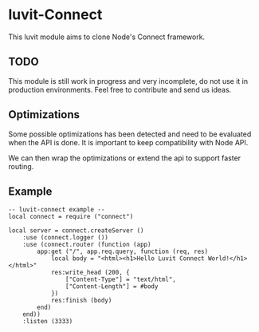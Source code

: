 luvit-Connect
=============
This luvit module aims to clone Node's Connect framework.

TODO
----
This module is still work in progress and very incomplete, do not use it in
production environments. Feel free to contribute and send us ideas.

Optimizations
-------------
Some possible optimizations has been detected and need to be evaluated when
the API is done. It is important to keep compatibility with Node API.

We can then wrap the optimizations or extend the api to support faster routing.

Example
-------
	-- luvit-connect example --
	local connect = require ("connect")

	local server = connect.createServer ()
		:use (connect.logger ())
		:use (connect.router (function (app)
			app:get ("/", app.req.query, function (req, res)
				local body = "<html><h1>Hello Luvit Connect World!</h1></html>"
				res:write_head (200, {
					["Content-Type"] = "text/html",
					["Content-Length"] = #body
				})
				res:finish (body)
			end)
		end))
		:listen (3333)
